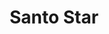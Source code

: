 <header>

# Santo Star

</header>
<footer>

<!--
  <<< Author notes: Footer >>>
  Add a link to get support, GitHub status page, code of conduct, license link.
-->

</footer>
